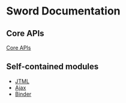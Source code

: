 # Sword Documentation
## Core APIs
[Core APIs](core/index.md)

## Self-contained modules
- [JTML](../modules/JTML/README.md)
- [Ajax](../modules/Ajax/README.md)
- [Binder](../modules/Ajax/README.md)